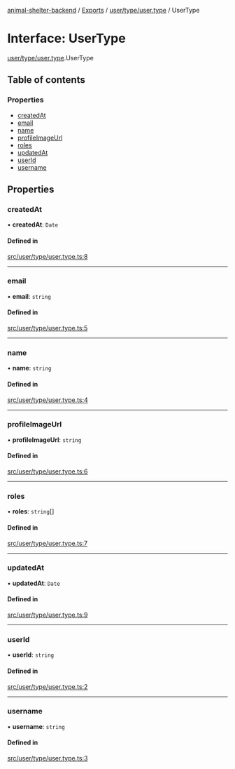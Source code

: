 [animal-shelter-backend](../README.md) / [Exports](../modules.md) / [user/type/user.type](../modules/user_type_user_type.md) / UserType

# Interface: UserType

[user/type/user.type](../modules/user_type_user_type.md).UserType

## Table of contents

### Properties

- [createdAt](user_type_user_type.UserType.md#createdat)
- [email](user_type_user_type.UserType.md#email)
- [name](user_type_user_type.UserType.md#name)
- [profileImageUrl](user_type_user_type.UserType.md#profileimageurl)
- [roles](user_type_user_type.UserType.md#roles)
- [updatedAt](user_type_user_type.UserType.md#updatedat)
- [userId](user_type_user_type.UserType.md#userid)
- [username](user_type_user_type.UserType.md#username)

## Properties

### createdAt

• **createdAt**: `Date`

#### Defined in

[src/user/type/user.type.ts:8](https://github.com/B4LiN7/animal-shelter-backend/blob/5a6ce9f/src/user/type/user.type.ts#L8)

___

### email

• **email**: `string`

#### Defined in

[src/user/type/user.type.ts:5](https://github.com/B4LiN7/animal-shelter-backend/blob/5a6ce9f/src/user/type/user.type.ts#L5)

___

### name

• **name**: `string`

#### Defined in

[src/user/type/user.type.ts:4](https://github.com/B4LiN7/animal-shelter-backend/blob/5a6ce9f/src/user/type/user.type.ts#L4)

___

### profileImageUrl

• **profileImageUrl**: `string`

#### Defined in

[src/user/type/user.type.ts:6](https://github.com/B4LiN7/animal-shelter-backend/blob/5a6ce9f/src/user/type/user.type.ts#L6)

___

### roles

• **roles**: `string`[]

#### Defined in

[src/user/type/user.type.ts:7](https://github.com/B4LiN7/animal-shelter-backend/blob/5a6ce9f/src/user/type/user.type.ts#L7)

___

### updatedAt

• **updatedAt**: `Date`

#### Defined in

[src/user/type/user.type.ts:9](https://github.com/B4LiN7/animal-shelter-backend/blob/5a6ce9f/src/user/type/user.type.ts#L9)

___

### userId

• **userId**: `string`

#### Defined in

[src/user/type/user.type.ts:2](https://github.com/B4LiN7/animal-shelter-backend/blob/5a6ce9f/src/user/type/user.type.ts#L2)

___

### username

• **username**: `string`

#### Defined in

[src/user/type/user.type.ts:3](https://github.com/B4LiN7/animal-shelter-backend/blob/5a6ce9f/src/user/type/user.type.ts#L3)
